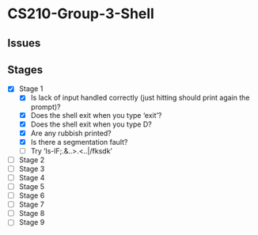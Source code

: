 # CS210-Group-3-Shell

## Issues

## Stages
- [x] Stage 1
    - [x] Is lack of input handled correctly (just hitting <enter> should print again the prompt)?
    - [x] Does the shell exit when you type ‘exit’?
    - [x] Does the shell exit when you type <ctrl>D?
    - [x] Are any rubbish printed?
    - [x] Is there a segmentation fault?
    - [ ] Try ‘ls<tab>-lF;.&..>.<..|/<tab>fksdk’
- [ ] Stage 2
- [ ] Stage 3
- [ ] Stage 4
- [ ] Stage 5
- [ ] Stage 6
- [ ] Stage 7
- [ ] Stage 8
- [ ] Stage 9